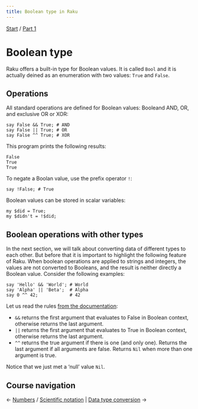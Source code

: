 ```yaml
---
title: Boolean type in Raku
---
```


[Start](/raku-course/) / [Part 1](/raku-course/part1)

# Boolean type

Raku offers a built-in type for Boolean values. It is called `Bool` and it is actually deined as an enumeration with two values: `True` and `False`.

## Operations

All standard operations are defined for Boolean values: Booleand AND, OR, and exclusive OR or XOR:

    say False && True; # AND
    say False || True; # OR
    say False ^^ True; # XOR

This program prints the following results:

    False
    True
    True

To negate a Boolan value, use the prefix operator `!`:

    say !False; # True

Boolean values can be stored in scalar variables:

    my $did = True;
    my $didn't = !$did;


## Boolean operations with other types

In the next section, we will talk about converting data of different types to each other. But before that it is important to highlight the following feature of Raku. When boolean operations are applied to strings and integers, the values are not converted to Booleans, and the result is neither directly a Boolean value. Consider the following examples:

    say 'Hello' && 'World'; # World
    say 'Alpha' || 'Beta';  # Alpha
    say 0 ^^ 42;            # 42

Let us read the rules [from the documentation](https://docs.raku.org/language/operators#Tight_AND_precedence):

* `&&` returns the first argument that evaluates to False in Boolean context, otherwise returns the last argument.
* `||` returns the first argument that evaluates to True in Boolean context, otherwise returns the last argument.
* `^^` returns the true argument if there is one (and only one). Returns the last argument if all arguments are false. Returns `Nil` when more than one argument is true.

Notice that we just met a ‘null’ value `Nil`.

## Course navigation

← [Numbers](/raku-course/numbers) / [Scientific notation](/raku-course/numbers/numeric) | [Data type conversion](/raku-course/coersion)  →
